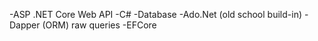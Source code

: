 -ASP .NET Core Web API
	-C# -Database
		-Ado.Net (old school build-in)
		-Dapper (ORM) raw queries
		-EFCore